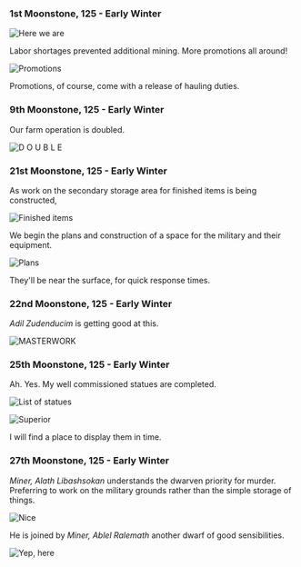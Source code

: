 ### 1st Moonstone, 125 - Early Winter

![Here we are](http://pixxx.wtf.cat/image/1w2t3l0t1t1P/Image%202014-08-01%20at%203.08.16%20AM.png)

Labor shortages prevented additional mining. More promotions all around!

![Promotions](http://pixxx.wtf.cat/image/2q0w2w20471p/Image%202014-08-02%20at%2012.17.22%20AM.png)

Promotions, of course, come with a release of hauling duties.

### 9th Moonstone, 125 - Early Winter

Our farm operation is doubled.

![D O U B L E](http://pixxx.wtf.cat/image/2P1Y1u2W0M3Z/Image%202014-08-02%20at%2012.21.45%20AM.png)

### 21st Moonstone, 125 - Early Winter

As work on the secondary storage area for finished items is being constructed,

![Finished items](http://pixxx.wtf.cat/image/1t0F313y0a2Y/Image%202014-08-02%20at%2012.27.32%20AM.png)

We begin the plans and construction of a space for the military and their equipment.

![Plans](http://pixxx.wtf.cat/image/2I3R1K2F0b1y/2014-08-02%20at%2012.28%20AM.png)

They'll be near the surface, for quick response times.


### 22nd Moonstone, 125 - Early Winter

*Adil Zudenducim* is getting good at this.

![MASTERWORK](http://pixxx.wtf.cat/image/2u442m2B2i0j/Image%202014-08-02%20at%2012.30.26%20AM.png)


### 25th Moonstone, 125 - Early Winter

Ah. Yes. My well commissioned statues are completed.

![List of statues](http://pixxx.wtf.cat/image/151s0Z1u3x1x/Image%202014-08-02%20at%2012.34.47%20AM.png)

![Superior](http://pixxx.wtf.cat/image/3i1c0I39161n/Image%202014-08-02%20at%2012.35.15%20AM.png)

I will find a place to display them in time.

### 27th Moonstone, 125 - Early Winter

*Miner, Alath Libashsokan* understands the dwarven priority for murder. Preferring to work on the military grounds
rather than the simple storage of things.

![Nice](http://pixxx.wtf.cat/image/3R01102f1P05/Image%202014-08-02%20at%2012.36.26%20AM.png)

He is joined by *Miner, Ablel Ralemath* another dwarf of good sensibilities.

![Yep, here](http://pixxx.wtf.cat/image/2v3X302R2Z2i/Image%202014-08-02%20at%2012.39.44%20AM.png)
